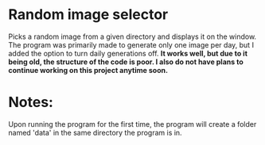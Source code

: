 # Random image selector
Picks a random image from a given directory and displays it on the window. The program was primarily made to generate only one image per day, but I added the option to turn daily generations off. 
**It works well, but due to it being old, the structure of the code is poor. I also do not have plans to continue working on this project anytime soon.**

# Notes:
Upon running the program for the first time, the program will create a folder named 'data' in the same directory the program is in.
